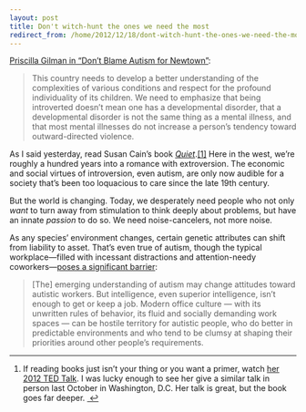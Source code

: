 ```yaml
---
layout: post
title: Don't witch-hunt the ones we need the most
redirect_from: /home/2012/12/18/dont-witch-hunt-the-ones-we-need-the-most/index.html
---
```

<p><a href="http://www.nytimes.com/2012/12/18/opinion/dont-blame-autism-for-newtown.html?nl=todaysheadlines&amp;emc=edit_th_20121218&amp;_r=0">Priscilla Gilman in “Don’t Blame Autism for Newtown”</a>:</p>

<blockquote>
<p>This country needs to develop a better understanding of the complexities of various conditions and respect for the profound individuality of its children. We need to emphasize that being introverted doesn’t mean one has a developmental disorder, that a developmental disorder is not the same thing as a mental illness, and that most mental illnesses do not increase a person’s tendency toward outward-directed violence.</p>
</blockquote>

<p>As I said yesterday, read Susan Cain’s book <a href="http://www.amazon.com/gp/product/0307352145/ref=as_li_ss_tl?ie=UTF8&amp;camp=1789&amp;creative=390957&amp;creativeASIN=0307352145&amp;linkCode=as2&amp;tag=practiceffici-20"><em>Quiet</em></a>.<a href="#fn:1" id="fnref:1" title="see footnote" class="footnote">[1]</a> Here in the west, we’re roughly a hundred years into a romance with extroversion. The economic and social virtues of introversion, even autism, are only now audible for a society that’s been too loquacious to care since the late 19th century.</p>

<p>But the world is changing. Today, we desperately need people who not only <em>want</em> to turn away from stimulation to think deeply about problems, but have an innate <em>passion</em> to do so. We need noise-cancelers, not more noise.</p>

<p>As any species’ environment changes, certain genetic attributes can shift from liability to asset. That’s even true of autism, though the typical workplace—filled with incessant distractions and attention-needy coworkers—<a href="http://www.nytimes.com/2012/12/02/magazine/the-autism-advantage.html?pagewanted=all">poses a significant barrier</a>:</p>

<blockquote>
<p>[The] emerging understanding of autism may change attitudes toward autistic workers. But intelligence, even superior intelligence, isn’t enough to get or keep a job. Modern office culture — with its unwritten rules of behavior, its fluid and socially demanding work spaces — can be hostile territory for autistic people, who do better in predictable environments and who tend to be clumsy at shaping their priorities around other people’s requirements.</p>
</blockquote>

<div class="footnotes">
<hr>
<ol>

<li id="fn:1">
<p>If reading books just isn’t your thing or you want a primer, watch <a href="http://www.ted.com/talks/susan_cain_the_power_of_introverts.html">her 2012 TED Talk</a>. I was lucky enough to see her give a similar talk in person last October in Washington, D.C. Her talk is great, but the book goes far deeper. <a href="#fnref:1" title="return to article" class="reversefootnote">&nbsp;↩</a></p>
</li>

</ol>
</div>
